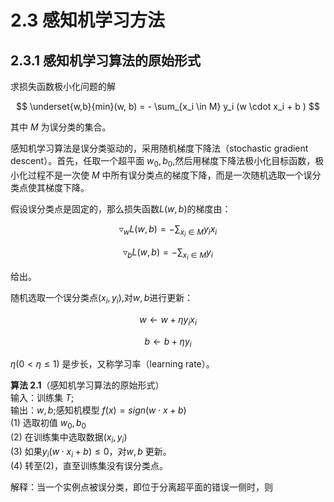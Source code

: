 # 2.3 感知机学习方法

## 2.3.1 感知机学习算法的原始形式
求损失函数极小化问题的解

$$
\underset{w,b}{min}(w, b) = - \sum_{x_i \in M} y_i (w \cdot x_i + b )
$$

其中 $M$ 为误分类的集合。

感知机学习算法是误分类驱动的，采用随机梯度下降法（stochastic gradient descent）。首先，任取一个超平面 $w_0,b_0$,然后用梯度下降法极小化目标函数，极小化过程不是一次使 $M$ 中所有误分类点的梯度下降，而是一次随机选取一个误分类点使其梯度下降。

假设误分类点是固定的，那么损失函数$L(w, b)$的梯度由：

$$
\triangledown _wL(w,b) = -\sum_{x_i \in M} y_ix_i
$$

$$
\triangledown _bL(w,b) = -\sum_{x_i \in M} y_i
$$

给出。

随机选取一个误分类点$(x_i,y_i)$,对$w,b$进行更新：

$$
w \leftarrow w + \eta y_i x_i 
$$

$$
b \leftarrow b + \eta y_i
$$

$\eta(0<\eta\leqslant 1)$ 是步长，又称学习率（learning rate）。

**算法 2.1**（感知机学习算法的原始形式）  
输入：训练集 $T$;  
输出：$w, b$;感知机模型 $f(x) = sign(w \cdot x + b)$  
(1) 选取初值 $w_0, b_0$  
(2) 在训练集中选取数据$(x_i,y_i)$  
(3) 如果$y_i(w \cdot x_i + b) \leqslant 0$，对$w,b$ 更新。   
(4) 转至(2)，直至训练集没有误分类点。

解释：当一个实例点被误分类，即位于分离超平面的错误一侧时，则